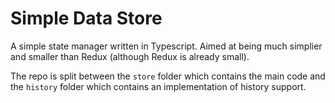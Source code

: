 # Simple Data Store
A simple state manager written in Typescript. Aimed at being much simplier and smaller than Redux (although Redux is already small).

The repo is split between the `store` folder which contains the main code and the `history` folder which contains an implementation of history support.